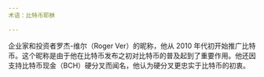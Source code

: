 ```yaml
---
术语：比特币耶稣

---
```

企业家和投资者罗杰-维尔（Roger Ver）的昵称，他从 2010 年代初开始推广比特币。这个昵称是由于他在比特币发布之初对比特币的普及起到了重要作用。他还因支持比特币现金（BCH）硬分叉而闻名，他认为硬分叉更忠实于比特币的初衷。